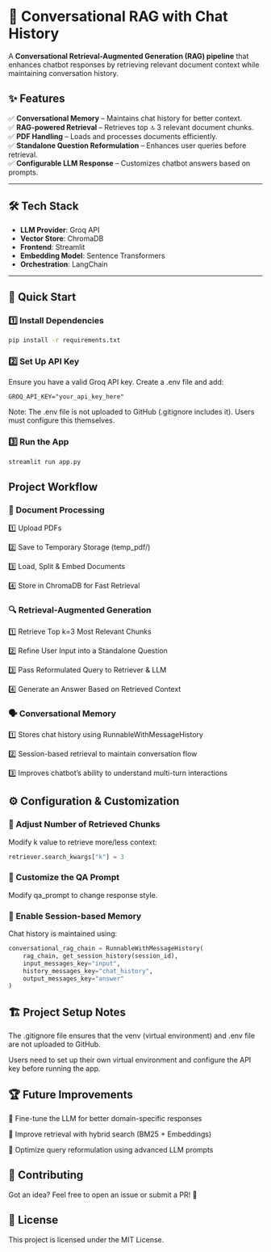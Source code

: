 # 🧠 Conversational RAG with Chat History

A **Conversational Retrieval-Augmented Generation (RAG) pipeline** that enhances chatbot responses by retrieving relevant document context while maintaining conversation history.

## ✨ Features
✅ **Conversational Memory** – Maintains chat history for better context.  
✅ **RAG-powered Retrieval** – Retrieves top 🔝 3 relevant document chunks.  
✅ **PDF Handling** – Loads and processes documents efficiently.  
✅ **Standalone Question Reformulation** – Enhances user queries before retrieval.  
✅ **Configurable LLM Response** – Customizes chatbot answers based on prompts.  

---

## 🛠️ Tech Stack
- **LLM Provider**: Groq API  
- **Vector Store**: ChromaDB  
- **Frontend**: Streamlit  
- **Embedding Model**: Sentence Transformers  
- **Orchestration**: LangChain  

---

## 🚀 Quick Start

### 1️⃣ Install Dependencies  
```bash
pip install -r requirements.txt
```
### 2️⃣ Set Up API Key
Ensure you have a valid Groq API key. Create a .env file and add:
```env
GROQ_API_KEY="your_api_key_here"
```
Note: The .env file is not uploaded to GitHub (.gitignore includes it). Users must configure this themselves.
### 3️⃣ Run the App
```bash
streamlit run app.py
```

## Project Workflow
### 📂 Document Processing
1️⃣ Upload PDFs

2️⃣ Save to Temporary Storage (temp_pdf/)

3️⃣ Load, Split & Embed Documents

4️⃣ Store in ChromaDB for Fast Retrieval

### 🔍 Retrieval-Augmented Generation
1️⃣ Retrieve Top k=3 Most Relevant Chunks

2️⃣ Refine User Input into a Standalone Question

3️⃣ Pass Reformulated Query to Retriever & LLM

4️⃣ Generate an Answer Based on Retrieved Context

### 🗣️ Conversational Memory
1️⃣ Stores chat history using RunnableWithMessageHistory

2️⃣ Session-based retrieval to maintain conversation flow

3️⃣ Improves chatbot’s ability to understand multi-turn interactions

## ⚙️ Configuration & Customization
### 🎯 Adjust Number of Retrieved Chunks
Modify k value to retrieve more/less context:
```python
retriever.search_kwargs["k"] = 3
```
### 📝 Customize the QA Prompt
Modify qa_prompt to change response style.

### 🔄 Enable Session-based Memory
Chat history is maintained using:
```python
conversational_rag_chain = RunnableWithMessageHistory(
    rag_chain, get_session_history(session_id),
    input_messages_key="input",
    history_messages_key="chat_history",
    output_messages_key="answer"
)
```
## 🏗️ Project Setup Notes
The .gitignore file ensures that the venv (virtual environment) and .env file are not uploaded to GitHub.

Users need to set up their own virtual environment and configure the API key before running the app.
## 🏆 Future Improvements
🔹 Fine-tune the LLM for better domain-specific responses

🔹 Improve retrieval with hybrid search (BM25 + Embeddings)

🔹 Optimize query reformulation using advanced LLM prompts
## 🤝 Contributing
Got an idea? Feel free to open an issue or submit a PR! 🚀

## 📜 License
This project is licensed under the MIT License.
